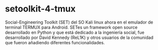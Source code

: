 # setoolkit-4-tmux
Social-Engineering Toolkit (SET) del SO Kali linux ahora en el emulador de terminal TERMUX  para Android.  SETes un framework open source desarrollado en Python y que está dedicado a la ingeniería social, fue desarrollado por David Kennedy (ReL1K) y otros usuarios de la comunidad que fueron añadiendo diferentes funcionalidades.
